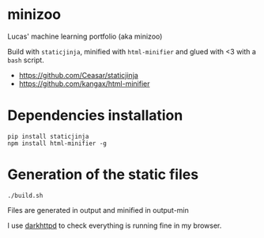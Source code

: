 # minizoo
Lucas' machine learning portfolio (aka minizoo)

Build with `staticjinja`, minified with `html-minifier` and glued with <3 with a `bash` script.

* https://github.com/Ceasar/staticjinja
* https://github.com/kangax/html-minifier

# Dependencies installation

```
pip install staticjinja
npm install html-minifier -g
```

# Generation of the static files

```
./build.sh
```

Files are generated in output and minified in output-min

I use [darkhttpd](https://github.com/andreasgal/darkhttpd) to check everything is running fine in my browser.

